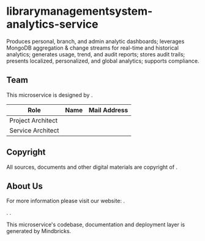# librarymanagementsystem-analytics-service

Produces personal, branch, and admin analytic dashboards; leverages MongoDB aggregation &amp; change streams for real-time and historical analytics; generates usage, trend, and audit reports; stores audit trails; presents localized, personalized, and global analytics; supports compliance.

## Team

This microservice is designed by .

| Role              | Name | Mail Address |
| ----------------- | ---- | ------------ |
| Project Architect |      |              |
| Service Architect |      |              |

## Copyright

All sources, documents and other digital materials are copyright of .

## About Us

For more information please visit our website: .

.
.

This microservice's codebase, documentation and deployment layer is generated by Mindbricks.
